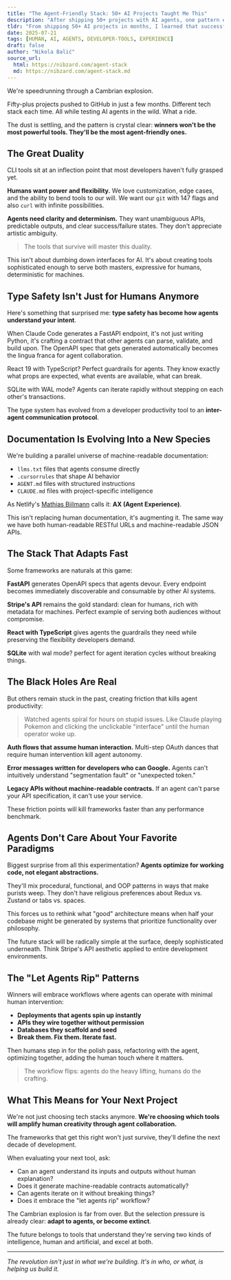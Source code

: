 ```yaml
---
title: "The Agent-Friendly Stack: 50+ AI Projects Taught Me This"
description: "After shipping 50+ projects with AI agents, one pattern emerged: winners aren't the most powerful, they're the most agent-friendly"
tldr: "From shipping 50+ AI projects in months, I learned that successful tools must master the duality between human needs (power/flexibility) and agent needs (clarity/determinism). Type safety, machine-readable docs, and friction-free workflows separate winners from losers in the AI-native era."
date: 2025-07-21
tags: [HUMAN, AI, AGENTS, DEVELOPER-TOOLS, EXPERIENCE]
draft: false
author: "Nikola Balić"
source_url:
  html: https://nibzard.com/agent-stack
  md: https://nibzard.com/agent-stack.md
---
```


We're speedrunning through a Cambrian explosion.

Fifty-plus projects pushed to GitHub in just a few months. Different tech stack each time. All while testing AI agents in the wild. What a ride.

The dust is settling, and the pattern is crystal clear: **winners won't be the most powerful tools. They'll be the most agent-friendly ones.**

## The Great Duality

CLI tools sit at an inflection point that most developers haven't fully grasped yet.

**Humans want power and flexibility.** We love customization, edge cases, and the ability to bend tools to our will. We want our `git` with 147 flags and also `curl` with infinite possibilities.

**Agents need clarity and determinism.** They want unambiguous APIs, predictable outputs, and clear success/failure states. They don't appreciate artistic ambiguity.

<blockquote class="featured-quote primary">
The tools that survive will master this duality.
</blockquote>

This isn't about dumbing down interfaces for AI. It's about creating tools sophisticated enough to serve both masters, expressive for humans, deterministic for machines.

## Type Safety Isn't Just for Humans Anymore

Here's something that surprised me: **type safety has become how agents understand your intent**.

When Claude Code generates a FastAPI endpoint, it's not just writing Python, it's crafting a contract that other agents can parse, validate, and build upon. The OpenAPI spec that gets generated automatically becomes the lingua franca for agent collaboration.

React 19 with TypeScript? Perfect guardrails for agents. They know exactly what props are expected, what events are available, what can break.

SQLite with WAL mode? Agents can iterate rapidly without stepping on each other's transactions.

The type system has evolved from a developer productivity tool to an **inter-agent communication protocol**.

## Documentation Is Evolving Into a New Species

We're building a parallel universe of machine-readable documentation:

- `llms.txt` files that agents consume directly
- `.cursorrules` that shape AI behavior
- `AGENT.md` files with structured instructions
- `CLAUDE.md` files with project-specific intelligence

As Netlify's [Mathias Biilmann](https://biilmann.blog/articles/introducing-ax/) calls it: **AX (Agent Experience)**.

This isn't replacing human documentation, it's augmenting it. The same way we have both human-readable RESTful URLs and machine-readable JSON APIs.

## The Stack That Adapts Fast

Some frameworks are naturals at this game:

**FastAPI** generates OpenAPI specs that agents devour. Every endpoint becomes immediately discoverable and consumable by other AI systems.

**Stripe's API** remains the gold standard: clean for humans, rich with metadata for machines. Perfect example of serving both audiences without compromise.

**React with TypeScript** gives agents the guardrails they need while preserving the flexibility developers demand.

**SQLite**  with wal mode? perfect for agent iteration cycles without breaking things.

## The Black Holes Are Real

But others remain stuck in the past, creating friction that kills agent productivity:

<blockquote class="featured-quote secondary">
Watched agents spiral for hours on stupid issues. Like Claude playing Pokemon and clicking the unclickable "interface" until the human operator woke up.
</blockquote>

**Auth flows that assume human interaction.** Multi-step OAuth dances that require human intervention kill agent autonomy.

**Error messages written for developers who can Google.** Agents can't intuitively understand "segmentation fault" or "unexpected token."

**Legacy APIs without machine-readable contracts.** If an agent can't parse your API specification, it can't use your service.

These friction points will kill frameworks faster than any performance benchmark.

## Agents Don't Care About Your Favorite Paradigms

Biggest surprise from all this experimentation? **Agents optimize for working code, not elegant abstractions.**

They'll mix procedural, functional, and OOP patterns in ways that make purists weep. They don't have religious preferences about Redux vs. Zustand or tabs vs. spaces.

This forces us to rethink what "good" architecture means when half your codebase might be generated by systems that prioritize functionality over philosophy.

The future stack will be radically simple at the surface, deeply sophisticated underneath. Think Stripe's API aesthetic applied to entire development environments.

## The "Let Agents Rip" Patterns

Winners will embrace workflows where agents can operate with minimal human intervention:

- **Deployments that agents spin up instantly**
- **APIs they wire together without permission**
- **Databases they scaffold and seed**
- **Break them. Fix them. Iterate fast.**

Then humans step in for the polish pass, refactoring with the agent, optimizing together, adding the human touch where it matters.

<blockquote class="featured-quote accent">
The workflow flips: agents do the heavy lifting, humans do the crafting.
</blockquote>

## What This Means for Your Next Project

We're not just choosing tech stacks anymore. **We're choosing which tools will amplify human creativity through agent collaboration.**

The frameworks that get this right won't just survive, they'll define the next decade of development.

When evaluating your next tool, ask:
- Can an agent understand its inputs and outputs without human explanation?
- Does it generate machine-readable contracts automatically?
- Can agents iterate on it without breaking things?
- Does it embrace the "let agents rip" workflow?

The Cambrian explosion is far from over. But the selection pressure is already clear: **adapt to agents, or become extinct**.

The future belongs to tools that understand they're serving two kinds of intelligence, human and artificial, and excel at both.

---

*The revolution isn't just in what we're building. It's in who, or what, is helping us build it.*